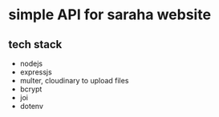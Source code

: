 # simple API for saraha website

## tech stack
- nodejs
- expressjs
- multer, cloudinary to upload files
- bcrypt
- joi
- dotenv
